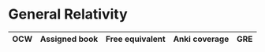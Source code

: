 

# General Relativity

| OCW    | Assigned book       | Free equivalent | Anki coverage | GRE   |
| ------- | ------------- | ------------------- | --------------- | ------------- |
